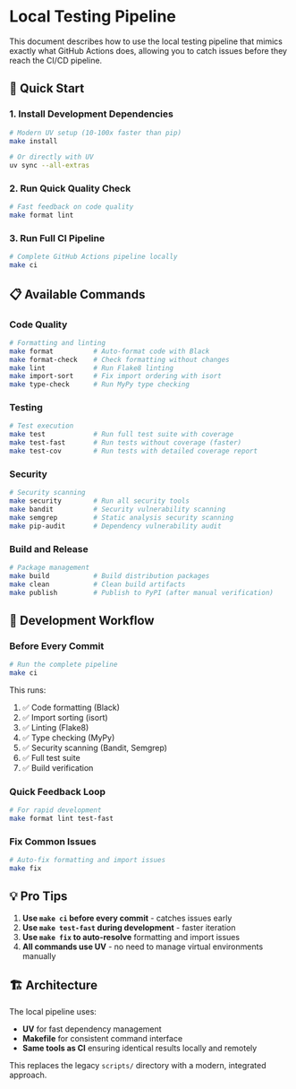 # Local Testing Pipeline

This document describes how to use the local testing pipeline that mimics
exactly what GitHub Actions does, allowing you to catch issues before they reach
the CI/CD pipeline.

## 🚀 Quick Start

### 1. Install Development Dependencies

```bash
# Modern UV setup (10-100x faster than pip)
make install

# Or directly with UV
uv sync --all-extras
```

### 2. Run Quick Quality Check

```bash
# Fast feedback on code quality
make format lint
```

### 3. Run Full CI Pipeline

```bash
# Complete GitHub Actions pipeline locally
make ci
```

## 📋 Available Commands

### Code Quality

```bash
# Formatting and linting
make format          # Auto-format code with Black
make format-check    # Check formatting without changes
make lint            # Run Flake8 linting
make import-sort     # Fix import ordering with isort
make type-check      # Run MyPy type checking
```

### Testing

```bash
# Test execution
make test            # Run full test suite with coverage
make test-fast       # Run tests without coverage (faster)
make test-cov        # Run tests with detailed coverage report
```

### Security

```bash
# Security scanning
make security        # Run all security tools
make bandit          # Security vulnerability scanning
make semgrep         # Static analysis security scanning
make pip-audit       # Dependency vulnerability audit
```

### Build and Release

```bash
# Package management
make build           # Build distribution packages
make clean           # Clean build artifacts
make publish         # Publish to PyPI (after manual verification)
```

## 🔧 Development Workflow

### Before Every Commit

```bash
# Run the complete pipeline
make ci
```

This runs:
1. ✅ Code formatting (Black)
2. ✅ Import sorting (isort) 
3. ✅ Linting (Flake8)
4. ✅ Type checking (MyPy)
5. ✅ Security scanning (Bandit, Semgrep)
6. ✅ Full test suite
7. ✅ Build verification

### Quick Feedback Loop

```bash
# For rapid development
make format lint test-fast
```

### Fix Common Issues

```bash
# Auto-fix formatting and import issues
make fix
```

## 💡 Pro Tips

1. **Use `make ci` before every commit** - catches issues early
2. **Use `make test-fast` during development** - faster iteration
3. **Use `make fix` to auto-resolve** formatting and import issues
4. **All commands use UV** - no need to manage virtual environments manually

## 🏗️ Architecture

The local pipeline uses:
- **UV** for fast dependency management
- **Makefile** for consistent command interface  
- **Same tools as CI** ensuring identical results locally and remotely

This replaces the legacy `scripts/` directory with a modern, integrated approach.
